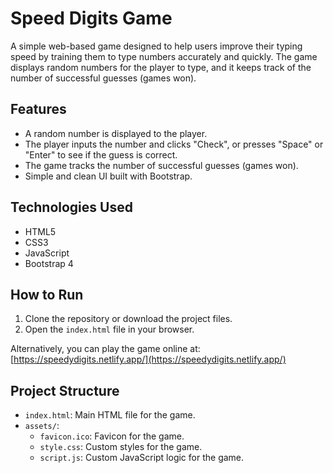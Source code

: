 # Speed Digits Game

A simple web-based game designed to help users improve their typing speed by training them to type numbers accurately and quickly. The game displays random numbers for the player to type, and it keeps track of the number of successful guesses (games won).

## Features
- A random number is displayed to the player.
- The player inputs the number and clicks "Check", or presses "Space" or "Enter" to see if the guess is correct.
- The game tracks the number of successful guesses (games won).
- Simple and clean UI built with Bootstrap.

## Technologies Used
- HTML5
- CSS3
- JavaScript
- Bootstrap 4

## How to Run
1. Clone the repository or download the project files.
2. Open the `index.html` file in your browser.

Alternatively, you can play the game online at: [https://speedydigits.netlify.app/](https://speedydigits.netlify.app/)

## Project Structure
- `index.html`: Main HTML file for the game.
- `assets/`:
  - `favicon.ico`: Favicon for the game.
  - `style.css`: Custom styles for the game.
  - `script.js`: Custom JavaScript logic for the game.
